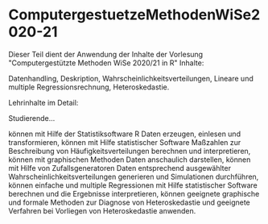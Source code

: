 # ComputergestuetzeMethodenWiSe2020-21
Dieser Teil dient der Anwendung der Inhalte der Vorlesung "Computergestützte Methoden WiSe 2020/21 in R"
Inhalte: 

Datenhandling, 
Deskription, 
Wahrscheinlichkeitsverteilungen, 
Lineare und multiple Regressionsrechnung, 
Heteroskedastie.

Lehrinhalte im Detail:

Studierende...

können mit Hilfe der Statistiksoftware R Daten erzeugen, einlesen und transformieren, 
können mit Hilfe statistischer Software Maßzahlen zur Beschreibung von Häufigkeitsverteilungen berechnen und interpretieren, 
können mit graphischen Methoden Daten anschaulich darstellen, 
können mit Hilfe von Zufallsgeneratoren Daten entsprechend ausgewählter Wahrscheinlichkeitsverteilungen generieren und Simulationen durchführen, 
können einfache und multiple Regressionen mit Hilfe statistischer Software berechnen und die Ergebnisse interpretieren, 
können geeignete graphische und formale Methoden zur Diagnose von Heteroskedastie und geeignete Verfahren bei Vorliegen von Heteroskedastie anwenden.
